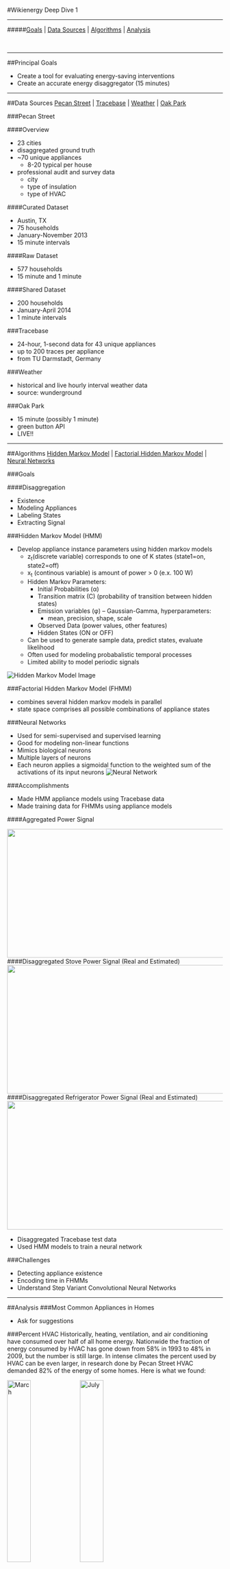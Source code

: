 #Wikienergy Deep Dive 1

-----

#####[Goals](#principal-goals) | [Data Sources](#data-sources) |
[Algorithms](#algorithms) | [Analysis](#analysis)

</br>

-----

##Principal Goals
  - Create a tool for evaluating energy-saving interventions
  - Create an accurate energy disaggregator (15 minutes)

-----

##Data Sources
[Pecan Street](#pecan-street) | [Tracebase](#tracebase) |
[Weather](#weather) | [Oak Park](#oak-park)

###Pecan Street

####Overview
- 23 cities
- disaggregated ground truth
- ~70 unique appliances
  - 8-20 typical per house
- professional audit and survey data
  - city
  - type of insulation
  - type of HVAC

####Curated Dataset
- Austin, TX
- 75 households
- January-November 2013
- 15 minute intervals

####Raw Dataset
- 577 households
- 15 minute and 1 minute

####Shared Dataset
- 200 households
- January-April 2014
- 1 minute intervals

###Tracebase
- 24-hour, 1-second data for 43 unique appliances
- up to 200 traces per appliance
- from TU Darmstadt, Germany

###Weather
- historical and live hourly interval weather data
- source: wunderground

###Oak Park
- 15 minute (possibly 1 minute)
- green button API
- LIVE!!

-----

##Algorithms
[Hidden Markov Model](#hidden-markov-model-hmm) |
[Factorial Hidden Markov Model](#factorial-hidden-markov-model-fhmm) |
[Neural Networks](#neural-networks)

###Goals

####Disaggregation

- Existence
- Modeling Appliances
- Labeling States
- Extracting Signal

###Hidden Markov Model (HMM)

-  Develop appliance instance parameters using hidden markov models
    *   z<sub>t</sub>(discrete variable) corresponds to one of K states
(state1=on, state2=off)
    *   x<sub>t</sub> (continous variable) is amount of power > 0 (e.x. 100 W)
    *   Hidden Markov Parameters:
        *   Initial Probabilities (&alpha;)
        *   Transition matrix (C) (probability of transition between hidden
states)
        *   Emission variables (&phi;) – Gaussian-Gamma, hyperparameters:
            *   mean, precision, shape, scale
        *   Observed Data (power values, other features)
        *   Hidden States (ON or OFF)
    *  Can be used to generate sample data, predict states, evaluate likelihood
    *  Often used for modeling probabalistic temporal processes
    *  Limited ability to model periodic signals

![Hidden Markov Model Image](../../assets/images/bayesianhiddenmarkov.png)


###Factorial Hidden Markov Model (FHMM)
*  combines several hidden markov models in parallel
*   state space comprises all possible combinations of appliance states

###Neural Networks
* Used for semi-supervised and supervised learning
* Good for modeling non-linear functions
* Mimics biological neurons
* Multiple layers of neurons
* Each neuron applies a sigmoidal function to the weighted sum of the
activations of its input neurons
![Neural Network](../../assets/images/neuralnetworks.png)

###Accomplishments
* Made HMM appliance models using Tracebase data
* Made training data for FHMMs using appliance models

####Aggregated Power Signal

<img src="../../assets/images/aggpower.png" height=300 width = 900 >
####Disaggregated Stove Power Signal (Real and Estimated)
<img src="../../assets/images/disaggstove.png" height=300 width = 900 >
####Disaggregated Refrigerator Power Signal (Real and Estimated)
<img src="../../assets/images/disaggref.png" height=300 width = 900 >

* Disaggregated Tracebase test data
* Used HMM models to train a neural network

###Challenges
* Detecting appliance existence
* Encoding time in FHMMs
* Understand Step Variant Convolutional Neural Networks

-----

##Analysis
###Most Common Appliances in Homes
* Ask for suggestions

###Percent HVAC
Historically, heating, ventilation, and air conditioning have consumed over
half of all home energy. Nationwide the fraction of energy consumed by HVAC
has gone down from 58% in 1993 to 48% in 2009, but the number is still large.
In intense climates the percent used by HVAC can be even larger, in research
done by Pecan Street HVAC demanded 82% of the energy of some homes.
Here is what we found:


<img src="../../assets/images/Percent_Hvac_03.png" width=33% alt = "March">
<img src="../../assets/images/Percent_Hvac_07.png" width=33% alt = "July">
<img src="../../assets/images/Percent_Hvac_10.png" width=33% alt = "October">


###Weather
* Sanity check for Heat and AC use, by looking at correlation
* Created an API which returns minute interval weather data(temp) by zip code
    * This allows us to embed weather information in future models 

####Usage
Use `get_weather_data(api_key,city,state,start_date,end_date)` to query historical weather data. The function will return a JSON object. To query live weather data, use `get_current_temp(city,state, zipcode = None)`.
####January Temperature
<img src="../../assets/images/January_Weather.png" height=300 width = 900 >

####January AC Usage
<img src="../../assets/images/ac_01.png" height=300 width = 900 >

####April Temperature
<img src="../../assets/images/April_Weather.png" height=300 width = 900 >

####April AC Usage
<img src="../../assets/images/ac_04.png" height=300 width = 900 >

####July Temperature
<img src="../../assets/images/July_Weather.png" height=300 width = 900 >

####July AC Usage
<img src="../../assets/images/ac_07.png" height=300 width = 900 >

####October Temperature
<img src="../../assets/images/October_Weather.png" height=300 width = 900 >

####October AC Usage
<img src="../../assets/images/ac_10.png" height=300 width = 900 >

###EV
After speaking with Pecan Street we learned that there is need for a way to reliably classify an electric vehicle opposed to another large load, such as HVAC. We've started exploring the homes with EV data looking for the signatures of these cars. 

#####Daily Signature over Four Months
![Daily Signature over Four Months](../../assets/images/2014-EV.png)
#####Daily Signature over One Day
![Daily Signature over One Day](../../assets/images/day_ev_charge_1.png)

![Daily Signature over One Day](../../assets/images/day_ev_charge_6.png)

![Daily Signature over One Day](../../assets/images/day_ev_charge_20.png)
